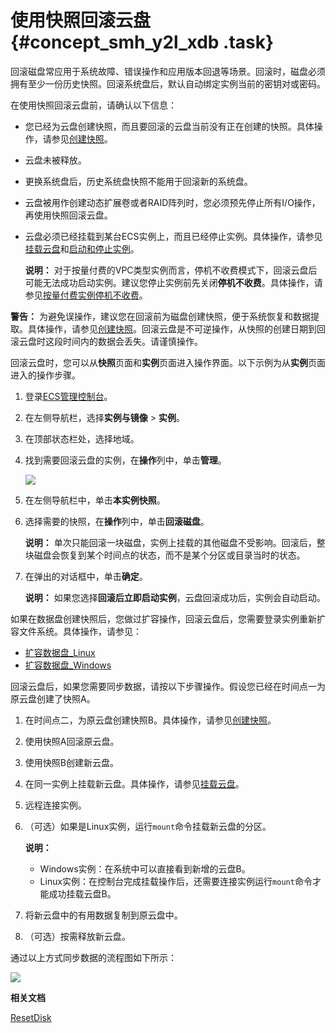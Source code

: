# 使用快照回滚云盘 {#concept_smh_y2l_xdb .task}

回滚磁盘常应用于系统故障、错误操作和应用版本回退等场景。回滚时，磁盘必须拥有至少一份历史快照。回滚系统盘后，默认自动绑定实例当前的密钥对或密码。

在使用快照回滚云盘前，请确认以下信息：

-   您已经为云盘创建快照，而且要回滚的云盘当前没有正在创建的快照。具体操作，请参见[创建快照](cn.zh-CN/快照/使用快照/创建快照.md#)。
-   云盘未被释放。
-   更换系统盘后，历史系统盘快照不能用于回滚新的系统盘。
-   云盘被用作创建动态扩展卷或者RAID阵列时，您必须预先停止所有I/O操作，再使用快照回滚云盘。
-   云盘必须已经挂载到某台ECS实例上，而且已经停止实例。具体操作，请参见[挂载云盘](../cn.zh-CN/块存储/云盘/挂载云盘.md#)和[启动和停止实例](../cn.zh-CN/实例/管理实例/启动和停止实例.md#)。

    **说明：** 对于按量付费的VPC类型实例而言，停机不收费模式下，回滚云盘后可能无法成功启动实例。建议您停止实例前先关闭**停机不收费**。具体操作，请参见[按量付费实例停机不收费](../cn.zh-CN/产品定价/按量付费实例停机不收费.md#)。


**警告：** 为避免误操作，建议您在回滚前为磁盘创建快照，便于系统恢复和数据提取。具体操作，请参见[创建快照](cn.zh-CN/快照/使用快照/创建快照.md#)。回滚云盘是不可逆操作，从快照的创建日期到回滚云盘时这段时间内的数据会丢失。请谨慎操作。

回滚云盘时，您可以从**快照**页面和**实例**页面进入操作界面。以下示例为从**实例**页面进入的操作步骤。

1.  登录[ECS管理控制台](https://ecs.console.aliyun.com)。
2.  在左侧导航栏，选择**实例与镜像** \> **实例**。
3.  在顶部状态栏处，选择地域。
4.  找到需要回滚云盘的实例，在**操作**列中，单击**管理**。 

    ![](http://static-aliyun-doc.oss-cn-hangzhou.aliyuncs.com/assets/img/9688/156643993339440_zh-CN.png)

5.  在左侧导航栏中，单击**本实例快照**。
6.  选择需要的快照，在**操作**列中，单击**回滚磁盘**。 

    **说明：** 单次只能回滚一块磁盘，实例上挂载的其他磁盘不受影响。回滚后，整块磁盘会恢复到某个时间点的状态，而不是某个分区或目录当时的状态。

7.  在弹出的对话框中，单击**确定**。 

    **说明：** 如果您选择**回滚后立即启动实例**，云盘回滚成功后，实例会自动启动。


如果在数据盘创建快照后，您做过扩容操作，回滚云盘后，您需要登录实例重新扩容文件系统。具体操作，请参见：

-   [扩容数据盘\_Linux](cn.zh-CN/块存储/云盘/扩容云盘/扩展分区和文件系统_Linux数据盘.md#)
-   [扩容数据盘\_Windows](cn.zh-CN/块存储/云盘/扩容云盘/扩展分区和文件系统_Windows.md#)

回滚云盘后，如果您需要同步数据，请按以下步骤操作。假设您已经在时间点一为原云盘创建了快照A。

1.  在时间点二，为原云盘创建快照B。具体操作，请参见[创建快照](cn.zh-CN/快照/使用快照/创建快照.md#)。
2.  使用快照A回滚原云盘。
3.  使用快照B创建新云盘。
4.  在同一实例上挂载新云盘。具体操作，请参见[挂载云盘](../cn.zh-CN/块存储/云盘/挂载云盘.md#)。
5.  远程连接实例。
6.  （可选）如果是Linux实例，运行`mount`命令挂载新云盘的分区。

    **说明：** 

    -   Windows实例：在系统中可以直接看到新增的云盘B。
    -   Linux实例：在控制台完成挂载操作后，还需要连接实例运行`mount`命令才能成功挂载云盘B。
7.  将新云盘中的有用数据复制到原云盘中。
8.  （可选）按需释放新云盘。

通过以上方式同步数据的流程图如下所示：

![](http://static-aliyun-doc.oss-cn-hangzhou.aliyuncs.com/assets/img/9688/156643993340777_zh-CN.png)

**相关文档**  


[ResetDisk](../cn.zh-CN/API参考/块存储/ResetDisk.md#)

